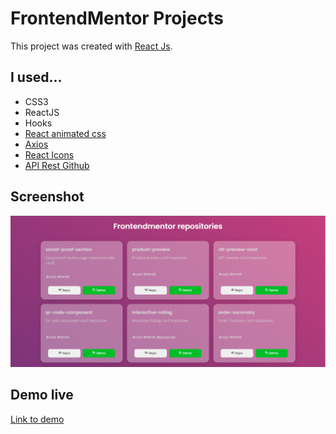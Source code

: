 # FrontendMentor Projects

This project was created with [React Js](https://es.reactjs.org/).

## I used...

- CSS3
- ReactJS
- Hooks
- [React animated css](https://www.npmjs.com/package/react-animated-css)
- [Axios](https://www.npmjs.com/package/axios)
- [React Icons](https://react-icons.github.io/react-icons)
- [API Rest Github](https://docs.github.com/en/rest)


## Screenshot

![Captura de pantalla de como se ve la pagina](https://github.com/ag171980/projects-frontendmentor/blob/main/screen_frontendmentor.png)

## Demo live

[Link to demo](https://projects-frontendmentor.netlify.app/)
